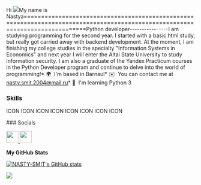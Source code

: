 Hi ![](https://user-images.githubusercontent.com/18350557/176309783-0785949b-9127-417c-8b55-ab5a4333674e.gif)My name is Nastya==============================================================================================================================Python developer----------------I am studying programming for the second year. I started with a basic html study, but really got carried away with backend development. At the moment, I am finishing my college studies in the specialty "Information Systems in Economics" and next year I will enter the Altai State University to study information security. I am also a graduate of the Yandex Practicum courses in the Python Developer program and continue to delve into the world of programming!* 🌍  I'm based in Barnaul* ✉️  You can contact me at [nasty.smit.2004@mail.ru](mailto:nasty.smit.2004@mail.ru)* 🧠  I'm learning Python 3

### Skills


<p align="left">
ICON ICON ICON ICON ICON ICON ICON ICON </p>
### Socials<p align="left"> <a href="https://discord.com/users/Nasty#2851" target="_blank" rel="noreferrer"> <picture> <source media="(prefers-color-scheme: dark)" srcset="undefined" /> <source media="(prefers-color-scheme: light)" srcset="https://raw.githubusercontent.com/danielcranney/readme-generator/main/public/icons/socials/discord.svg" /> <img src="https://raw.githubusercontent.com/danielcranney/readme-generator/main/public/icons/socials/discord.svg" width="32" height="32" /> </picture> </a> <a href="https://www.github.com/NASTY-SMIT" target="_blank" rel="noreferrer"> <picture> <source media="(prefers-color-scheme: dark)" srcset="https://raw.githubusercontent.com/danielcranney/readme-generator/main/public/icons/socials/github-dark.svg" /> <source media="(prefers-color-scheme: light)" srcset="https://raw.githubusercontent.com/danielcranney/readme-generator/main/public/icons/socials/github.svg" /> <img src="https://raw.githubusercontent.com/danielcranney/readme-generator/main/public/icons/socials/github.svg" width="32" height="32" /> </picture> </a></p>

<b>My GitHub Stats</b>

<a href="http://www.github.com/NASTY-SMIT"><img src="https://github-readme-stats.vercel.app/api?username=NASTY-SMIT&show_icons=true&hide=stars,contribs&count_private=true&title_color=0891b2&text_color=ffffff&icon_color=0891b2&bg_color=1c1917&hide_border=true&show_icons=true" alt="NASTY-SMIT's GitHub stats" /></a>

<a href="http://www.github.com/NASTY-SMIT"><img src="https://github-readme-streak-stats.herokuapp.com/?user=NASTY-SMIT&stroke=ffffff&background=1c1917&ring=0891b2&fire=0891b2&currStreakNum=ffffff&currStreakLabel=0891b2&sideNums=ffffff&sideLabels=ffffff&dates=ffffff&hide_border=true" /></a>
